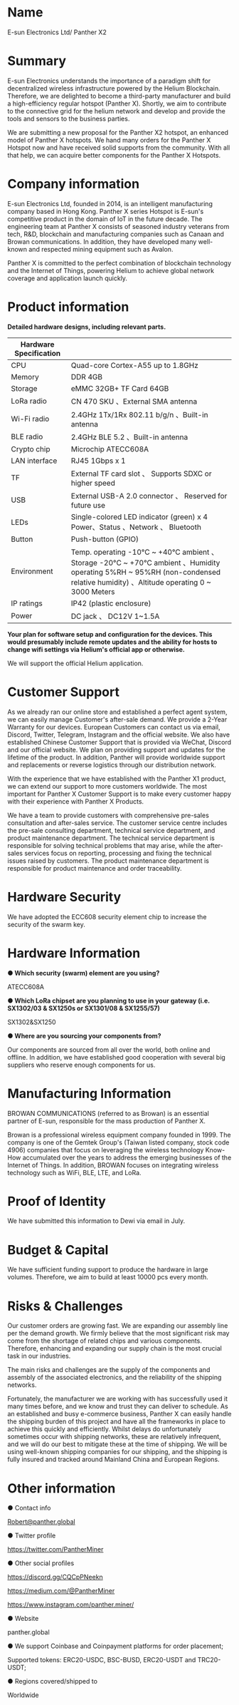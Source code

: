 # **Name**

E-sun Electronics Ltd/ Panther X2

 

# **Summary**

E-sun Electronics understands the importance of a paradigm shift for decentralized wireless infrastructure powered by the Helium Blockchain. Therefore, we are delighted to become a third-party manufacturer and build a high-efficiency regular hotspot (Panther X). Shortly, we aim to contribute to the connective grid for the helium network and develop and provide the tools and sensors to the business parties.

 

We are submitting a new proposal for the Panther X2 hotspot, an enhanced model of Panther X hotspots. We hand many orders for the Panther X Hotspot now and have received solid supports from the community. With all that help, we can acquire better components for the Panther X Hotspots. 

 

# **Company information**

E-sun Electronics Ltd, founded in 2014, is an intelligent manufacturing company based in Hong Kong. Panther X series Hotspot is E-sun's competitive product in the domain of IoT in the future decade. The engineering team at Panther X consists of seasoned industry veterans from tech, R&D, blockchain and manufacturing companies such as Canaan and Browan communications. In addition, they have developed many well-known and respected mining equipment such as Avalon.

 

Panther X is committed to the perfect combination of blockchain technology and the Internet of Things, powering Helium to achieve global network coverage and application launch quickly.

 

# **Product information**

**Detailed hardware designs, including relevant parts.**

| Hardware Specification |                                                              |
| ---------------------- | ------------------------------------------------------------ |
| CPU                    | Quad-core Cortex-A55 up to 1.8GHz                            |
| Memory                 | DDR 4GB                                                      |
| Storage                | eMMC 32GB+ TF Card 64GB                                      |
| LoRa radio             | CN 470 SKU  、External SMA antenna                           |
| Wi-Fi radio            | 2.4GHz 1Tx/1Rx 802.11 b/g/n 、Built-in antenna               |
| BLE radio              | 2.4GHz BLE 5.2  、Built-in antenna                           |
| Crypto chip            | Microchip ATECC608A                                          |
| LAN interface          | RJ45 1Gbps x 1                                               |
| TF                     | External TF card slot  、  Supports SDXC or higher speed     |
| USB                    | External USB-A 2.0 connector 、  Reserved for future use     |
| LEDs                   | Single-colored LED indicator (green) x 4   Power、Status  、Network 、 Bluetooth |
| Button                 | Push-button (GPIO)                                           |
| Environment            | Temp. operating -10°C ~ +40°C ambient  、Storage -20°C ~ +70°C ambient   、Humidity operating 5%RH ~ 95%RH (non-condensed  relative humidity)  、Altitude operating 0 ~ 3000 Meters |
| IP ratings             | IP42 (plastic enclosure)                                     |
| Power                  | DC jack  、 DC12V 1~1.5A                                     |

 

**Your plan for software setup and configuration for the devices. This would presumably include remote updates and the ability for hosts to change wifi settings via Helium's official app or otherwise.**

We will support the official Helium application.

 

# **Customer Support**

As we already ran our online store and established a perfect agent system, we can easily manage Customer's after-sale demand. We provide a 2-Year Warranty for our devices. European Customers can contact us via email, Discord, Twitter, Telegram, Instagram and the official website. We also have established Chinese Customer Support that is provided via WeChat, Discord and our official website. We plan on providing support and updates for the lifetime of the product. In addition, Panther will provide worldwide support and replacements or reverse logistics through our distribution network.

 

With the experience that we have established with the Panther X1 product, we can extend our support to more customers worldwide. The most important for Panther X Customer Support is to make every customer happy with their experience with Panther X Products.

 

We have a team to provide customers with comprehensive pre-sales consultation and after-sales service. The customer service centre includes the pre-sale consulting department, technical service department, and product maintenance department. The technical service department is responsible for solving technical problems that may arise, while the after-sales services focus on reporting, processing and fixing the technical issues raised by customers. The product maintenance department is responsible for product maintenance and order traceability.

 

# **Hardware Security**

We have adopted the ECC608 security element chip to increase the security of the swarm key.

 

# **Hardware Information**

**● Which security (swarm) element are you using?**

ATECC608A 

 

**● Which LoRa chipset are you planning to use in your gateway (i.e. SX1302/03 & SX1250s or SX1301/08 & SX1255/57)**

SX1302&SX1250 

 

**● Where are you sourcing your components from?**

Our components are sourced from all over the world, both online and offline. In addition, we have established good cooperation with several big suppliers who reserve enough components for us. 

 

# **Manufacturing Information**

BROWAN COMMUNICATIONS (referred to as Browan) is an essential partner of E-sun, responsible for the mass production of Panther X.

 

Browan is a professional wireless equipment company founded in 1999. The company is one of the Gemtek Group's (Taiwan listed company, stock code 4906) companies that focus on leveraging the wireless technology Know-How accumulated over the years to address the emerging businesses of the Internet of Things. In addition, BROWAN focuses on integrating wireless technology such as WiFi, BLE, LTE, and LoRa.

 

# **Proof of Identity**

We have submitted this information to Dewi via email in July.

 

# **Budget & Capital**

We have sufficient funding support to produce the hardware in large volumes. Therefore, we aim to build at least 10000 pcs every month.

 

# **Risks & Challenges**

Our customer orders are growing fast. We are expanding our assembly line per the demand growth. We firmly believe that the most significant risk may come from the shortage of related chips and various components. Therefore, enhancing and expanding our supply chain is the most crucial task in our industries.

 

The main risks and challenges are the supply of the components and assembly of the associated electronics, and the reliability of the shipping networks. 

 

Fortunately, the manufacturer we are working with has successfully used it many times before, and we know and trust they can deliver to schedule. As an established and busy e-commerce business, Panther X can easily handle the shipping burden of this project and have all the frameworks in place to achieve this quickly and efficiently. Whilst delays do unfortunately sometimes occur with shipping networks, these are relatively infrequent, and we will do our best to mitigate these at the time of shipping. We will be using well-known shipping companies for our shipping, and the shipping is fully insured and tracked around Mainland China and European Regions.

 

# **Other information**

●  Contact info 

Robert@panther.global

●  Twitter profile 

https://twitter.com/PantherMiner

●  Other social profiles 

https://discord.gg/CQCpPNeekn

https://medium.com/@PantherMiner

https://www.instagram.com/panther.miner/

●  Website 

panther.global

●  We support Coinbase and Coinpayment platforms for order placement; 

Supported tokens: ERC20-USDC, BSC-BUSD, ERC20-USDT and TRC20-USDT;

●  Regions covered/shipped to 

Worldwide
